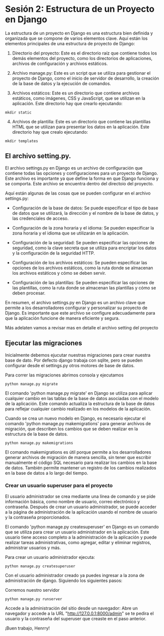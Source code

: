 # Sesión 2: Estructura de un Proyecto en Django

La estructura de un proyecto en Django es una estructura bien definida y organizada que se compone de varios elementos clave. Aquí están los elementos principales de una estructura de proyecto de Django:

1. Directorio del proyecto: Este es el directorio raíz que contiene todos los demás elementos del proyecto, como los directorios de aplicaciones, archivos de configuración y archivos estáticos.

2. Archivo manage.py: Este es un script que se utiliza para gestionar el proyecto de Django, como el inicio de servidor de desarrollo, la creación de la base de datos y la ejecución de comandos.

3. Archivos estáticos: Este es un directorio que contiene archivos estáticos, como imágenes, CSS y JavaScript, que se utilizan en la aplicación. Este directorio hay que crearlo ejecutando:

````
mkdir static
````

4. Archivos de plantilla: Este es un directorio que contiene las plantillas HTML que se utilizan para presentar los datos en la aplicación. Este directorio hay que crealo ejecutando:

````
mkdir templates
````

## El archivo setting.py.

El archivo settings.py en Django es un archivo de configuración que contiene todas las opciones y configuraciones para un proyecto de Django. Este archivo es importante ya que define la forma en que Django funciona y se comporta. Este archivo se encuentra dentro del directoio del proyecto.

Aquí están algunas de las cosas que se pueden configurar en el archivo settings.py:

- Configuración de la base de datos: Se puede especificar el tipo de base de datos que se utilizará, la dirección y el nombre de la base de datos, y las credenciales de acceso.

- Configuración de la zona horaria y el idioma: Se pueden especificar la zona horaria y el idioma que se utilizarán en la aplicación.

- Configuración de la seguridad: Se pueden especificar las opciones de seguridad, como la clave secreta que se utiliza para encriptar los datos y la configuración de la seguridad HTTP.

- Configuración de los archivos estáticos: Se pueden especificar las opciones de los archivos estáticos, como la ruta donde se almacenan los archivos estáticos y cómo se deben servir.

- Configuración de las plantillas: Se pueden especificar las opciones de las plantillas, como la ruta donde se almacenan las plantillas y cómo se deben procesar.

En resumen, el archivo settings.py en Django es un archivo clave que permite a los desarrolladores configurar y personalizar su proyecto de Django. Es importante que este archivo se configure adecuadamente para que la aplicación funcione de manera eficiente y segura.

Más adelaten vamos a revisar mas en detalle el archivo setting del proyecto

## Ejecutar las migraciones

Inicialmente debemos ejucutar nuestras migraciones para crear nuestra base de dato. Por defecto django trabaja con sqlite, pero se pueden configurar desde el settings.py otros motores de base de datos.

Para correr las migraciones abrimos consola y ejecutamos


`````
python manage.py migrate
``````

El comando 'python manage.py migrate' en Django se utiliza para aplicar cualquier cambio en las tablas de la base de datos asociadas con el modelo de la aplicación. Este comando actualiza la estructura de la base de datos para reflejar cualquier cambio realizado en los modelos de la aplicación.


Cuando se crea un nuevo modelo en Django, es necesario ejecutar el comando 'python manage.py makemigrations'
para generar archivos de migración, que describen los cambios que se deben realizar en la estructura de la base de datos.


`````
python manage.py makemigrations
``````

El comando makemigrations es útil porque permite a los desarrolladores generar archivos de migración de manera sencilla, sin tener que escribir manualmente el código SQL necesario para realizar los cambios en la base de datos. También permite mantener un registro de los cambios realizados en la base de datos a lo largo del tiempo.

### Crear un usuario superuser para el proyecto

El usuario administrador se crea mediante una línea de comando y se pide información básica, como nombre de usuario, correo electrónico y contraseña. Después de crear un usuario administrador, se puede acceder a la página de administración de la aplicación usando el nombre de usuario y la contraseña proporcionados.

El comando 'python manage.py createsuperuser' en Django es un comando que se utiliza para crear un usuario administrador en la aplicación. Este usuario tiene acceso completo a la administración de la aplicación y puede realizar tareas administrativas, como agregar, editar y eliminar registros, administrar usuarios y más.

Para crear un usuario administrador ejecuta:

`````
python manage.py createsuperuser
`````

Con el usuario administrador creado ya puedes ingresar a la zona de administración de django. Siguiendo los siguientes pasos:

Corremos nuestro servidor

``````
python manage.py runserver
``````

Accede a la administración del sitio desde un navegador: Abre un navegador y accede a la URL "http://127.0.0.1:8000/admin" se te pedira el usuario y la contraseña del superuser que creaste en el paso anterior.

¡Buen trabajo, Henrry!

